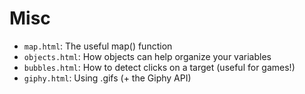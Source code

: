 Misc
=========

* `map.html`: The useful map() function 
* `objects.html`: How objects can help organize your variables
* `bubbles.html`: How to detect clicks on a target (useful for games!)
* `giphy.html`: Using .gifs (+ the Giphy API)